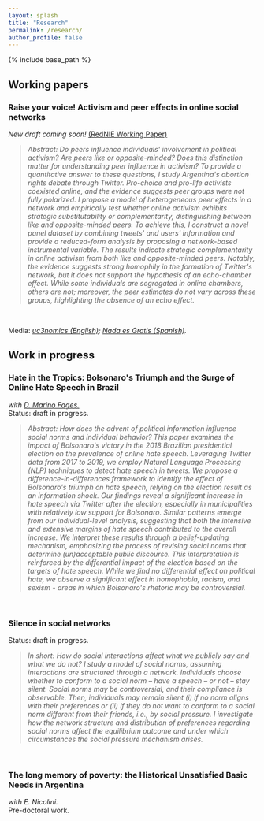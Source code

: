 ```yaml
---
layout: splash
title: "Research"
permalink: /research/
author_profile: false
---
```



{% include base_path %}


## Working papers

### Raise your voice! Activism and peer effects in online social networks 
*New draft coming soon!* [(RedNIE Working Paper)](https://rednie.eco.unc.edu.ar/files/DT/277.pdf)

> *Abstract: Do peers influence individuals' involvement in political activism? Are peers like or opposite-minded? Does this distinction matter for understanding peer influence in activism? To provide a quantitative answer to these questions, I study Argentina's abortion rights debate through Twitter. Pro-choice and pro-life activists coexisted online, and the evidence suggests peer groups were not fully polarized. I propose a model of heterogeneous peer effects in a network and empirically test whether online activism exhibits strategic substitutability or complementarity, distinguishing between like and opposite-minded peers. To achieve this, I construct a novel panel dataset by combining tweets' and users' information and provide a reduced-form analysis by proposing a network-based instrumental variable. The results indicate strategic complementarity in online activism from both like and opposite-minded peers. Notably, the evidence suggests strong homophily in the formation of Twitter's network, but it does not support the hypothesis of an echo-chamber effect. While some individuals are segregated in online chambers, others are not; moreover, the peer estimates do not vary across these groups, highlighting the absence of an echo effect.*
<br>

Media: *[uc3nomics (English)](https://uc3nomics.uc3m.es/peer-effects-political-activism-and-social-media/);
[Nada es Gratis (Spanish)](https://nadaesgratis.es/admin/activismo-efectos-de-pares-y-redes-sociales).*
 

## Work in progress

### Hate in the Tropics: Bolsonaro's Triumph and the Surge of Online Hate Speech in Brazil
*with [D. Marino Fages.](https://sites.google.com/view/diegomarinofages)* <br>
Status: draft in progress.
> *Abstract: How does the advent of political information influence social norms and individual behavior? This paper examines the impact of Bolsonaro's victory in the 2018 Brazilian presidential election on the prevalence of online hate speech. Leveraging Twitter data from 2017 to 2019, we employ Natural Language Processing (NLP) techniques to detect hate speech in tweets. We propose a difference-in-differences framework to identify the effect of Bolsonaro's triumph on hate speech, relying on the election result as an information shock. Our findings reveal a significant increase in hate speech via Twitter after the election, especially in municipalities with relatively low support for Bolsonaro. Similar patterns emerge from our individual-level analysis, suggesting that both the intensive and extensive margins of hate speech contributed to the overall increase. We interpret these results through a belief-updating mechanism, emphasizing the process of revising social norms that determine (un)acceptable public discourse. This interpretation is reinforced by the differential impact of the election based on the targets of hate speech. While we find no differential effect on political hate, we observe a significant effect in homophobia, racism, and sexism - areas in which Bolsonaro's rhetoric may be controversial.*

<br>

### Silence in social networks
Status: draft in progress.
> *In short: How do social interactions affect what we publicly say and what we do not? I study a model of social norms, assuming interactions are structured through a network. Individuals choose whether to conform to a social norm – have a speech – or not – stay silent. Social norms may be controversial, and their compliance is observable. Then, individuals may remain silent (i) if no norm aligns with their preferences or (ii) if they do not want to conform to a social norm different from their friends, i.e., by social pressure. I investigate how the network structure and distribution of preferences regarding social norms affect the equilibrium outcome and under which circumstances the social pressure mechanism arises.*

<br>

### The long memory of poverty: the Historical Unsatisfied Basic Needs in Argentina
*with E. Nicolini.* <br>
Pre-doctoral work.
<br>





